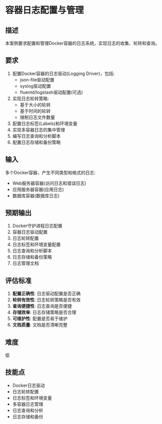 # 容器日志配置与管理

## 描述

本案例要求配置和管理Docker容器的日志系统，实现日志的收集、轮转和查询。

## 要求

1. 配置Docker容器的日志驱动(Logging Driver)，包括:
   - json-file驱动配置
   - syslog驱动配置
   - fluentd/logstash驱动配置(可选)
2. 实现日志轮转策略:
   - 基于大小的轮转
   - 基于时间的轮转
   - 限制日志文件数量
3. 配置日志标签(Labels)和环境变量
4. 实现多容器日志的集中管理
5. 编写日志查询和分析脚本
6. 配置日志存储和备份策略

## 输入

多个Docker容器，产生不同类型和格式的日志:
- Web服务器容器(访问日志和错误日志)
- 应用服务器容器(应用日志)
- 数据库容器(数据库日志)

## 预期输出

1. Docker守护进程日志配置
2. 容器日志驱动配置
3. 日志轮转配置
4. 日志标签和环境变量配置
5. 日志查询和分析脚本
6. 日志存储和备份策略
7. 日志管理文档

## 评估标准

1. **配置正确性**: 日志驱动配置是否正确
2. **轮转有效性**: 日志轮转策略是否有效
3. **查询便捷性**: 日志查询是否便捷
4. **存储效率**: 日志存储策略是否合理
5. **可维护性**: 配置是否易于维护
6. **文档质量**: 文档是否清晰完整

## 难度

低

## 技能点

- Docker日志驱动
- 日志轮转配置
- 日志标签和环境变量
- 多容器日志管理
- 日志查询和分析
- 日志存储和备份